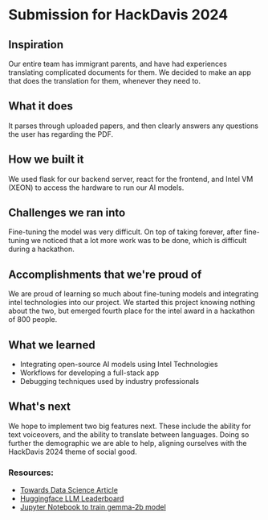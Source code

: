 # Submission for HackDavis 2024

## Inspiration
Our entire team has immigrant parents, and have had experiences translating complicated documents for them. We decided to make an app that does the translation for them, whenever they need to.
## What it does
It parses through uploaded papers, and then clearly answers any questions the user has regarding the PDF.
## How we built it
We used flask for our backend server, react for the frontend, and Intel VM (XEON) to access the hardware to run our AI models.
## Challenges we ran into
Fine-tuning the model was very  difficult. On top of taking forever, after fine-tuning we noticed that a lot more work was to be done, which is difficult during a hackathon.
## Accomplishments that we're proud of
We are proud of learning so much about fine-tuning models and integrating intel technologies into our project. We started this project knowing nothing about the two, but emerged fourth place for the intel award in a hackathon of 800 people.
## What we learned
- Integrating open-source AI models using Intel Technologies
- Workflows for developing a full-stack app
- Debugging techniques used by industry professionals
## What's next
We hope to implement two big features next. These include the ability for text voiceovers, and the ability to translate between languages. Doing so further the demographic we are able to help, aligning ourselves with the HackDavis 2024 theme of social good.

### Resources:
- [Towards Data Science Article](https://towardsdatascience.com/meta-llama-3-optimized-cpu-inference-with-hugging-face-and-pytorch-9dde2926be5c)
- [Huggingface LLM Leaderboard](https://huggingface.co/spaces/Intel/powered_by_intel_llm_leaderboard)
- [Jupyter Notebook to train gemma-2b model](https://idcbetabatch.eglb.intel.com/user/u222fffe3835dd9a22ee59ce79e80ecb/lab/tree/gemma_xpu_finetuning.ipynb)
